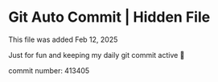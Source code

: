 # Git Auto Commit | Hidden File

This file was added Feb 12, 2025

Just for fun and keeping my daily git commit active 🤪

commit number: 413405
